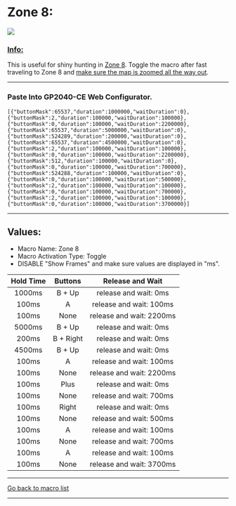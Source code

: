# Zone 8:

<img src="/Macro-Images/Zone_8.gif" />

### <ins>Info:</ins>
This is useful for shiny hunting in [Zone 8](https://www.serebii.net/pokearth/lumiosecity/wildzone8.shtml). Toggle the macro after fast traveling to Zone 8 and [make sure the map is zoomed all the way out](https://github.com/OngoGablogian/Legends_Z-A_Macros?tab=readme-ov-file#map-zoom-info).

----

### Paste Into GP2040-CE Web Configurator.
```
[{"buttonMask":65537,"duration":1000000,"waitDuration":0},{"buttonMask":2,"duration":100000,"waitDuration":100000},{"buttonMask":0,"duration":100000,"waitDuration":2200000},{"buttonMask":65537,"duration":5000000,"waitDuration":0},{"buttonMask":524289,"duration":200000,"waitDuration":0},{"buttonMask":65537,"duration":4500000,"waitDuration":0},{"buttonMask":2,"duration":100000,"waitDuration":100000},{"buttonMask":0,"duration":100000,"waitDuration":2200000},{"buttonMask":512,"duration":100000,"waitDuration":0},{"buttonMask":0,"duration":100000,"waitDuration":700000},{"buttonMask":524288,"duration":100000,"waitDuration":0},{"buttonMask":0,"duration":100000,"waitDuration":500000},{"buttonMask":2,"duration":100000,"waitDuration":100000},{"buttonMask":0,"duration":100000,"waitDuration":700000},{"buttonMask":2,"duration":100000,"waitDuration":100000},{"buttonMask":0,"duration":100000,"waitDuration":3700000}]
```

----

## Values:

* Macro Name: Zone 8
* Macro Activation Type: Toggle
* DISABLE "Show Frames" and make sure values are displayed in "ms".

| Hold Time | Buttons | Release and Wait |
| :---: | :---: | :---: |
| 1000ms | B + Up    | release and wait: 0ms    |
| 100ms  | A         | release and wait: 100ms  |
| 100ms  | None      | release and wait: 2200ms |
| 5000ms | B + Up    | release and wait: 0ms    |
| 200ms  | B + Right | release and wait: 0ms    |
| 4500ms | B + Up    | release and wait: 0ms    |
| 100ms  | A         | release and wait: 100ms  |
| 100ms  | None      | release and wait: 2200ms |
| 100ms  | Plus      | release and wait: 0ms    |
| 100ms  | None      | release and wait: 700ms  |
| 100ms  | Right     | release and wait: 0ms    |
| 100ms  | None      | release and wait: 500ms  |
| 100ms  | A         | release and wait: 100ms  |
| 100ms  | None      | release and wait: 700ms  |
| 100ms  | A         | release and wait: 100ms  |
| 100ms  | None      | release and wait: 3700ms |

----

[Go back to macro list](https://github.com/OngoGablogian/Legends_Z-A_Macros/tree/main?tab=readme-ov-file#included-macros)

----

